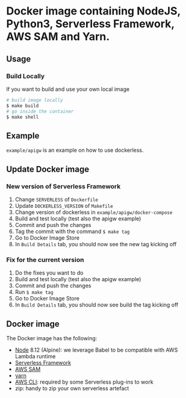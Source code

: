 # Docker image containing NodeJS, Python3, Serverless Framework, AWS SAM and Yarn.

## Usage

### Build Locally

If you want to build and use your own local image

```bash
# build image locally
$ make build
# go inside the container
$ make shell
```

## Example

`example/apigw` is an example on how to use dockerless.

## Update Docker image

### New version of Serverless Framework

1. Change `SERVERLESS` of `Dockerfile`
2. Update `DOCKERLESS_VERSION` of `Makefile`
3. Change version of dockerless in `example/apigw/docker-compose`
4. Build and test locally (test also the apigw example)
5. Commit and push the changes
6. Tag the commit with the command `$ make tag`
5. Go to Docker Image Store
8. In `Build Details` tab, you should now see the new tag kicking off

### Fix for the current version

1. Do the fixes you want to do
2. Build and test locally (test also the apigw example)
3. Commit and push the changes
4. Run `$ make tag`
5. Go to Docker Image Store
6. In `Build Details` tab, you should now see build the tag kicking off

## Docker image

The Docker image has the following:

- [Node](https://hub.docker.com/_/node/) 8.12 (Alpine): we leverage Babel to be compatible with AWS Lambda runtime
- [Serverless Framework](https://serverless.com/framework/)
- [AWS SAM](https://aws.amazon.com/serverless/sam/)
- [yarn](https://github.com/yarnpkg/yarn)
- [AWS CLI](https://github.com/aws/aws-cli): required by some Serverless plug-ins to work
- zip: handy to zip your own serverless artefact
